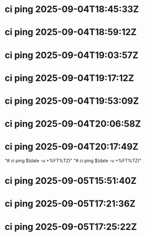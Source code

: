 # ci ping 2025-09-04T18:45:33Z
# ci ping 2025-09-04T18:59:12Z
# ci ping 2025-09-04T19:03:57Z
# ci ping 2025-09-04T19:17:12Z
# ci ping 2025-09-04T19:53:09Z
# ci ping 2025-09-04T20:06:58Z
# ci ping 2025-09-04T20:17:49Z
"# ci ping $(date -u +%FT%TZ)" 
"# ci ping $(date -u +%FT%TZ)" 
# ci ping 2025-09-05T15:51:40Z
# ci ping 2025-09-05T17:21:36Z
# ci ping 2025-09-05T17:25:22Z
